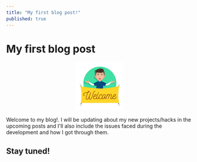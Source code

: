 ```yaml
---
title: "My first blog post!"
published: true
---
```


# My first blog post

<p align="center">
    <img src="./images/welcome.png"
        height="130">
</p>

Welcome to my blog!. I will be updating about my new projects/hacks in the upcoming posts and I'll also include the issues faced during the development and how I got through them. 

## Stay tuned!

